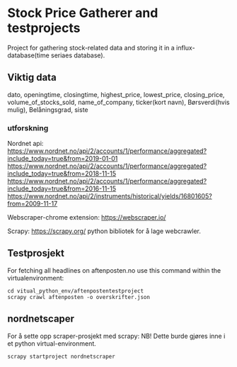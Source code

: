 # Stock Price Gatherer  and testprojects

Project for gathering stock-related data and storing it in a influx-database(time seriaes database).


## Viktig data

dato, openingtime, closingtime, highest_price, lowest_price, closing_price, volume_of_stocks_sold, name_of_company, ticker(kort navn), Børsverdi(hvis mulig), Belåningsgrad, siste


### utforskning

Nordnet api:  
https://www.nordnet.no/api/2/accounts/1/performance/aggregated?include_today=true&from=2019-01-01  
https://www.nordnet.no/api/2/accounts/1/performance/aggregated?include_today=true&from=2018-11-15  
https://www.nordnet.no/api/2/accounts/1/performance/aggregated?include_today=true&from=2016-11-15  
https://www.nordnet.no/api/2/instruments/historical/yields/16801605?from=2009-11-17   

Webscraper-chrome extension:
https://webscraper.io/

Scrapy:
https://scrapy.org/
python bibliotek for å lage webcrawler.

## Testprosjekt

For fetching all headlines on aftenposten.no use this command within the virtualenvironment: 

```()
cd vitual_python_env/aftenpostentestproject
scrapy crawl aftenposten -o overskrifter.json  
```

## nordnetscaper

For å sette opp scraper-prosjekt med scrapy:
NB! Dette burde gjøres inne i et python virtual-environment.

```()
scrapy startproject nordnetscraper
```


